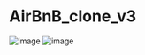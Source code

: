 # AirBnB_clone_v3
![image](https://github.com/mainangaruiya/AirBnB_clone_v3/assets/100405059/5953834e-73ea-4806-9a3d-f113f2be0701)
![image](https://github.com/mainangaruiya/AirBnB_clone_v3/assets/100405059/ffaaf821-544d-4055-9b3f-de557f485df9)
